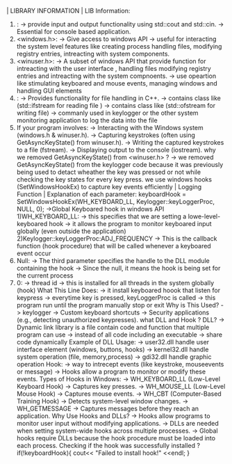 
|                                           LIBRARY INFORMATION                                                |
LIB Information:
1) <iostream>:
    -> provide input and output functionality using std::cout and std::cin.
    -> Essential for console based application.
2) <windows.h>:
    -> Give access to windows API
    -> useful for interacting the system level  features like creating process handling files,
        modifying registry entries, intreacting with system components.
3) <winuser.h>:
    -> A subset of windows API that provide function for intreacting with the user interface , handling files
        modifying registry entries and intreacting with the system compnoents.
    -> use opeartion like stimulating keyboared and mouse events, managing windows and handling GUI elements
4) <fstream>:
    -> Provides functionality for file handling in C++.
    -> contains class like (std::ifstream for reading file )
    -> contains class like (std::ofstream for writing file)
    -> commanly used in  keylogger or the other system monitoring application to log the data into the file
5) If your program involves:
    -> Interacting with the Windows system (windows.h & winuser.h).
    -> Capturing keystrokes (often using GetAsyncKeyState() from winuser.h).
    -> Writing the captured keystrokes to a file (fstream).
    -> Displaying output to the console (iostream).
why we removed GetAsyncKeyState() from <winuser.h> ?
-> we removed GetAsyncKeyState() from the keylogger code because it was previously being used  to detact wheather the key was
    pressed or not while checking the key states for every key press. we use windows hooks (SetWindowsHookEx) to capture key
    events efficiently
|                                         Logging Function                                                     |
Explanation of each parameter:
keyboardHook = SetWindowsHookEx(WH_KEYBOARD_LL, Keylogger::keyLoggerProc, NULL, 0);
    ->Global Keyboared hook in  windows API
1)WH_KEYBOARD_LL:
    -> this specifies that we are setting a lowe-level-keyboared hook
    -> it allows the program to monitor keyboared input globally (even outside the application)
2)Keylogger::keyLoggerProc:ADJ_FREQUENCY
    -> This is the callback function (hook procedure) that will be called whenever a keyboared event occur
3) Null:
    -> The third parameter specifies the handle to the DLL module containing the hook
    -> Since the null, it means the hook is being set for the current process
4) 0:
    -> thread id
    -> this is installed for all threads in the system globally  (hook)
What This Line Does:
    -> it install  keyboared hoook that listen for keypress
    -> everytime key is pressed, keyLoggerProc is called
    -> this program run until the program manually stop or exit
Why is This Used?
    -> keylogger
    -> Custom keyboard shortcuts
    -> Security applications (e.g., detecting unauthorized keypresses).
what DLL and Hook ? 
DLL?
    -> Dynamic link library is a file contain code and function  that multiple program  can use
    -> instead of all code including  an executable
    -> share code dynamically
    Example of DLL Usage:
        -> user32.dll handle user interface element (windows, buttons, hooks)
        -> kernel32.dll handle system operation (file, memory,process)
        -> gdi32.dll handle graphic operation
Hook:
    -> way to intrecept events (like keystroke, mouseevents or message)
    -> Hooks allow a program to monitor or modify these events.
    Types of Hooks in Windows:
        -> WH_KEYBOARD_LL (Low-Level Keyboard Hook) → Captures key presses.
        -> WH_MOUSE_LL (Low-Level Mouse Hook) → Captures mouse events.
        -> WH_CBT (Computer-Based Training Hook) → Detects system-level window changes.
        -> WH_GETMESSAGE → Captures messages before they reach an application.
Why Use Hooks and DLLs?
    -> Hooks allow programs to monitor user input without modifying applications.
    -> DLLs are needed when setting system-wide hooks across multiple processes.
    -> Global hooks require DLLs because the hook procedure must be loaded into each process.
Checking if the hook was successfully installed ?
if(!keyboardHook){
    cout<< "Failed to install hook!" <<endl;
}
